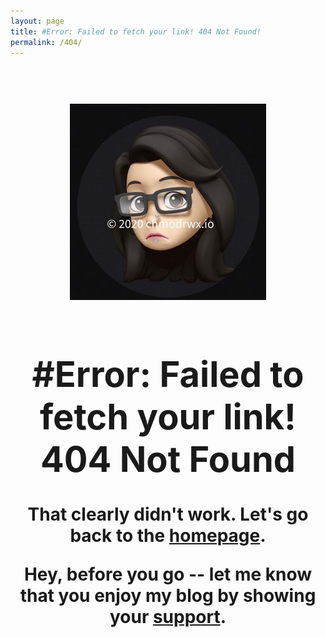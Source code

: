 ```yaml
---
layout: page
title: #Error: Failed to fetch your link! 404 Not Found!
permalink: /404/
---
```


<h1 align="center">
  <br>
  <img src="/images/404A.jpg">
  <br>
  <p align="center">
    <div style="text-align: center;">
      <h1> #Error: Failed to fetch your link! 404 Not Found </h1>
       <div class="404.md">
   <p>That clearly didn't work.  Let's go back to the <a href="https://www.chmodrwx.io">homepage</a>.</p>
         <p>Hey, before you go -- let me know that you enjoy my blog by showing your <a href="https://www.buymeacoffee.com/chmodrwx">support</a>.</p>
  </div>
    </article>
